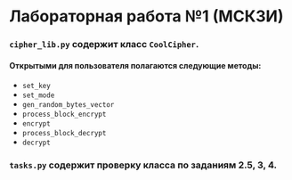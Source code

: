 # Лабораторная работа №1 (МСКЗИ)
### `cipher_lib.py` содержит класс `CoolCipher`.
#### Открытыми для пользователя полагаются следующие методы:
- `set_key`
- `set_mode`
- `gen_random_bytes_vector`
- `process_block_encrypt`
- `encrypt`
- `process_block_decrypt`
- `decrypt`
### `tasks.py` содержит проверку класса по заданиям 2.5, 3, 4.

